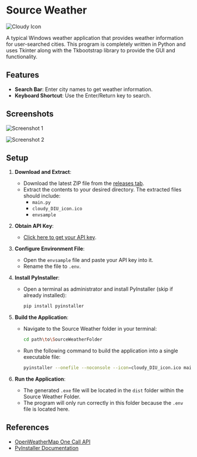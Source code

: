 # Source Weather

![Cloudy Icon](https://github.com/okjazim/Source-Weather/assets/79494525/757f98b4-f0d5-4dcc-8bc3-f8075c02c23d)

A typical Windows weather application that provides weather information for user-searched cities. This program is completely written in Python and uses Tkinter along with the Tkbootstrap library to provide the GUI and functionality.

## Features

- **Search Bar**: Enter city names to get weather information.
- **Keyboard Shortcut**: Use the Enter/Return key to search.

## Screenshots

![Screenshot 1](https://github.com/okjazim/Source-Weather/assets/79494525/d51c6607-9ad0-496f-b067-b90802f740b6)

![Screenshot 2](https://github.com/okjazim/Source-Weather/assets/79494525/27308b10-cd34-4277-b6a1-67ac7018f7b4)

## Setup

1. **Download and Extract**:
   - Download the latest ZIP file from the [releases tab](https://github.com/okjazim/Source-Weather/releases).
   - Extract the contents to your desired directory. The extracted files should include:
     - `main.py`
     - `cloudy_DIU_icon.ico`
     - `envsample`

2. **Obtain API Key**:
   - [Click here to get your API key](https://openweathermap.org/appid).

3. **Configure Environment File**:
   - Open the `envsample` file and paste your API key into it.
   - Rename the file to `.env`.

4. **Install PyInstaller**:
   - Open a terminal as administrator and install PyInstaller (skip if already installed):
     ```bash
     pip install pyinstaller
     ```

5. **Build the Application**:
   - Navigate to the Source Weather folder in your terminal:
     ```bash
     cd path\to\SourceWeatherFolder
     ```
   - Run the following command to build the application into a single executable file:
     ```bash
     pyinstaller --onefile --noconsole --icon=cloudy_DIU_icon.ico main.py
     ```

6. **Run the Application**:
   - The generated `.exe` file will be located in the `dist` folder within the Source Weather Folder.
   - The program will only run correctly in this folder because the `.env` file is located here.

## References

- [OpenWeatherMap One Call API](https://openweathermap.org/api/one-call-api)
- [PyInstaller Documentation](https://www.pyinstaller.org/en/stable/usage.html)
